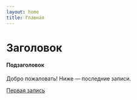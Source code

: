 ```yaml
---
layout: home
title: Главная
---
```


# Заголовок
#### Подзаголовок

Добро пожаловать! Ниже — последние записи.

[Первая запись](/posts/first.md)
